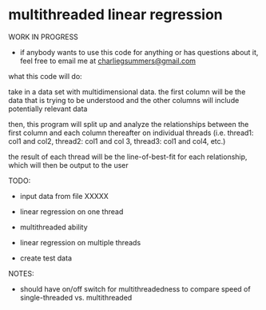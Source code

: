 # multithreaded linear regression


WORK IN PROGRESS


* if anybody wants to use this code for anything or has questions about it, feel free to email me at charliegsummers@gmail.com

what this code will do:

take in a data set with multidimensional data. the first column will be the data that is trying to be understood and the other columns will include potentially relevant data

then, this program will split up and analyze the relationships between the first column and each column thereafter on individual threads (i.e. thread1: col1 and col2, thread2: col1 and col 3, thread3: col1 and col4, etc.)

the result of each thread will be the line-of-best-fit for each relationship, which will then be output to the user


TODO:

- input data from file XXXXX

- linear regression on one thread

- multithreaded ability

- linear regression on multiple threads

- create test data

NOTES:

- should have on/off switch for multithreadedness to compare speed of single-threaded vs. multithreaded
